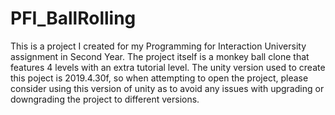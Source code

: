 # PFI_BallRolling

This is a project I created for my Programming for Interaction University assignment in Second Year.
The project itself is a monkey ball clone that features 4 levels with an extra tutorial level.
The unity version used to create this poject is 2019.4.30f, so when attempting to open the project, please consider using this version of unity as to
avoid any issues with upgrading or downgrading the project to different versions.
